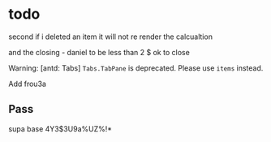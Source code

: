 # todo

second if i deleted an item it will not re render the calcualtion

and the closing - daniel to be less than 2 $ ok to close

Warning: [antd: Tabs] `Tabs.TabPane` is deprecated. Please use `items` instead.

Add frou3a 


## Pass

supa base
4Y3$3U9a%UZ%!\*
